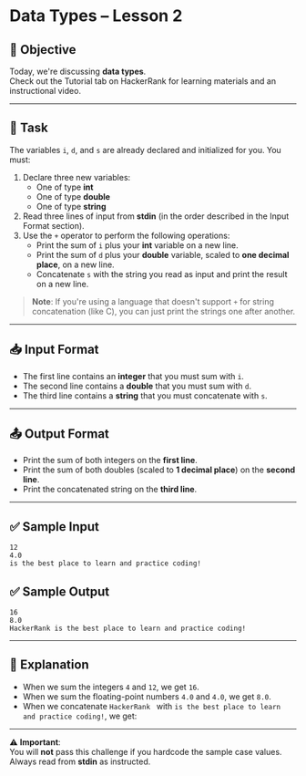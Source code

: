 # Data Types – Lesson 2

## 📘 Objective

Today, we're discussing **data types**.  
Check out the Tutorial tab on HackerRank for learning materials and an instructional video.

---

## 🎯 Task

The variables `i`, `d`, and `s` are already declared and initialized for you. You must:

1. Declare three new variables:
   - One of type **int**
   - One of type **double**
   - One of type **string**
2. Read three lines of input from **stdin** (in the order described in the Input Format section).
3. Use the `+` operator to perform the following operations:
   - Print the sum of `i` plus your **int** variable on a new line.
   - Print the sum of `d` plus your **double** variable, scaled to **one decimal place**, on a new line.
   - Concatenate `s` with the string you read as input and print the result on a new line.

> **Note**: If you're using a language that doesn't support `+` for string concatenation (like C), you can just print the strings one after another.

---

## 📥 Input Format

- The first line contains an **integer** that you must sum with `i`.
- The second line contains a **double** that you must sum with `d`.
- The third line contains a **string** that you must concatenate with `s`.

---

## 📤 Output Format

- Print the sum of both integers on the **first line**.
- Print the sum of both doubles (scaled to **1 decimal place**) on the **second line**.
- Print the concatenated string on the **third line**.

---

## ✅ Sample Input

```shell
12
4.0
is the best place to learn and practice coding!
```

## ✅ Sample Output

```shell
16
8.0
HackerRank is the best place to learn and practice coding!
```

---

## 📝 Explanation

- When we sum the integers `4` and `12`, we get `16`.
- When we sum the floating-point numbers `4.0` and `4.0`, we get `8.0`.
- When we concatenate `HackerRank ` with `is the best place to learn and practice coding!`, we get:

---

⚠️ **Important**:  
You will **not** pass this challenge if you hardcode the sample case values.  
Always read from **stdin** as instructed.
